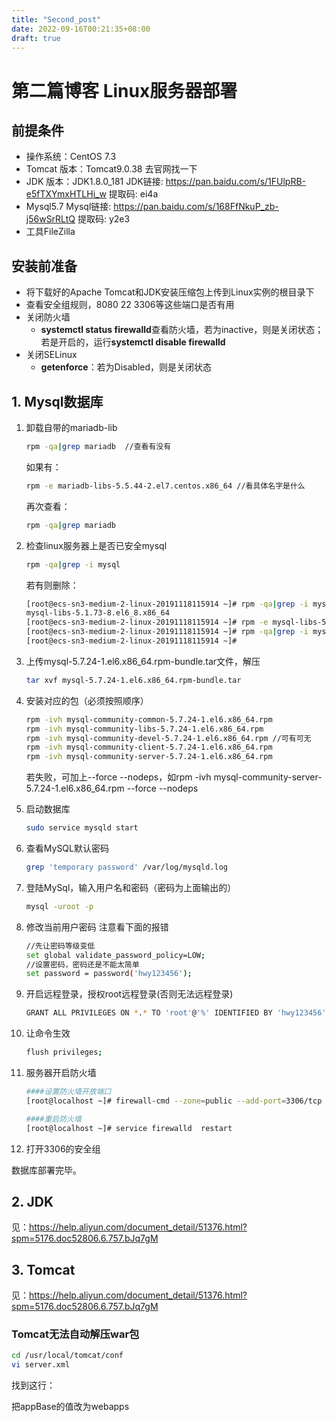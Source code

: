```yaml
---
title: "Second_post"
date: 2022-09-16T00:21:35+08:00
draft: true
---
```


# 第二篇博客 Linux服务器部署

## 前提条件

- 操作系统：CentOS 7.3
- Tomcat 版本：Tomcat9.0.38  去官网找一下
- JDK 版本：JDK1.8.0_181 JDK链接: https://pan.baidu.com/s/1FUlpRB-e5fTXYmxHTLHi_w 提取码: ei4a 
- Mysql5.7    Mysql链接: https://pan.baidu.com/s/168FfNkuP_zb-j56wSrRLtQ 提取码: y2e3 
- 工具FileZilla



## 安装前准备

- 将下载好的Apache Tomcat和JDK安装压缩包上传到Linux实例的根目录下
- 查看安全组规则，8080 22 3306等这些端口是否有用
- 关闭防火墙
  - **systemctl status firewalld**查看防火墙，若为inactive，则是关闭状态；若是开启的，运行**systemctl disable firewalld**
- 关闭SELinux
  - **getenforce**：若为Disabled，则是关闭状态



## 1. Mysql数据库



1. 卸载自带的mariadb-lib

   ```bash
   rpm -qa|grep mariadb  //查看有没有
   ```

   如果有：

   ```bash
   rpm -e mariadb-libs-5.5.44-2.el7.centos.x86_64 //看具体名字是什么
   ```

   再次查看：

   ```bash
   rpm -qa|grep mariadb
   ```

   

2. 检查linux服务器上是否已安全mysql

   ```bash 
   rpm -qa|grep -i mysql
   ```

   若有则删除：

   ```bash
   [root@ecs-sn3-medium-2-linux-20191118115914 ~]# rpm -qa|grep -i mysql
   mysql-libs-5.1.73-8.el6_8.x86_64
   [root@ecs-sn3-medium-2-linux-20191118115914 ~]# rpm -e mysql-libs-5.1.73-8.el6_8.x86_64 --nodeps
   [root@ecs-sn3-medium-2-linux-20191118115914 ~]# rpm -qa|grep -i mysql
   [root@ecs-sn3-medium-2-linux-20191118115914 ~]# 
   ```

3. 上传mysql-5.7.24-1.el6.x86_64.rpm-bundle.tar文件，解压

   ```bash
   tar xvf mysql-5.7.24-1.el6.x86_64.rpm-bundle.tar
   ```

4. 安装对应的包（必须按照顺序）

   ```bash
   rpm -ivh mysql-community-common-5.7.24-1.el6.x86_64.rpm
   rpm -ivh mysql-community-libs-5.7.24-1.el6.x86_64.rpm
   rpm -ivh mysql-community-devel-5.7.24-1.el6.x86_64.rpm //可有可无
   rpm -ivh mysql-community-client-5.7.24-1.el6.x86_64.rpm
   rpm -ivh mysql-community-server-5.7.24-1.el6.x86_64.rpm 
   ```

   若失败，可加上--force --nodeps，如rpm -ivh mysql-community-server-5.7.24-1.el6.x86_64.rpm --force --nodeps

5. 启动数据库

   ```bash
   sudo service mysqld start
   ```

6. 查看MySQL默认密码

   ```bash
   grep 'temporary password' /var/log/mysqld.log
   ```

7. 登陆MySql，输入用户名和密码（密码为上面输出的）

   ```bash 
   mysql -uroot -p
   ```

8. 修改当前用户密码 注意看下面的报错

   ```bash
   //先让密码等级变低
   set global validate_password_policy=LOW;
   //设置密码，密码还是不能太简单
   set password = password('hwy123456');
   ```

9. 开启远程登录，授权root远程登录(否则无法远程登录)

   ```bash
   GRANT ALL PRIVILEGES ON *.* TO 'root'@'%' IDENTIFIED BY 'hwy123456' WITH GRANT OPTION;   //这里的alliance要换成你自己mysql数据库的密码
   
   ```

10. 让命令生效

    ```bash
    flush privileges;
    ```

11. 服务器开启防火墙

    ```bash
    ####设置防火墙开放端口
    [root@localhost ~]# firewall-cmd --zone=public --add-port=3306/tcp --permanent
    
    ####重启防火墙
    [root@localhost ~]# service firewalld  restart
    
    ```

12. 打开3306的安全组



数据库部署完毕。



## 2. JDK

见：https://help.aliyun.com/document_detail/51376.html?spm=5176.doc52806.6.757.bJq7gM

## 3. Tomcat

见：https://help.aliyun.com/document_detail/51376.html?spm=5176.doc52806.6.757.bJq7gM





### Tomcat无法自动解压war包

```bash
cd /usr/local/tomcat/conf
vi server.xml
```

找到这行：

<Host name="localhost" appBase="webapps" unpackWARs="true" autoDeploy="true">

把appBase的值改为webapps